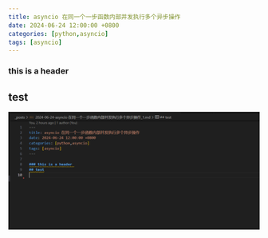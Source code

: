 ```yaml
---
title: asyncio 在同一个一步函数内部并发执行多个异步操作
date: 2024-06-24 12:00:00 +0800
categories: [python,asyncio]
tags: [asyncio]
---
```


### this is a header 
## test

![alt text](/assets/images/test.png "Logo Title Text 1")